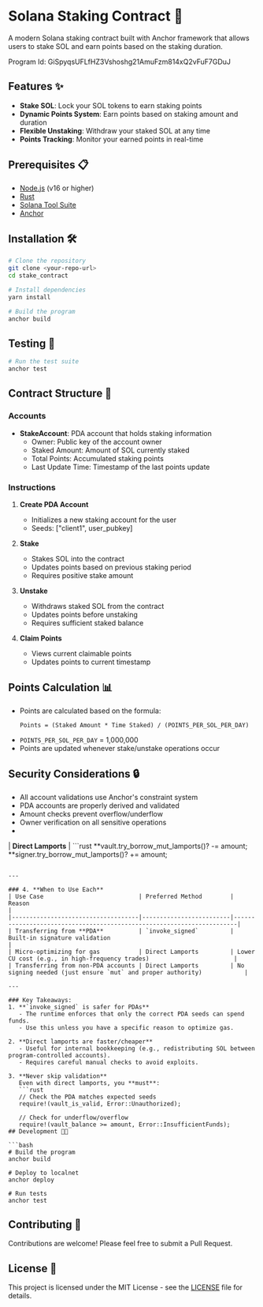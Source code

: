 # Solana Staking Contract 🚀

A modern Solana staking contract built with Anchor framework that allows users to stake SOL and earn points based on the staking duration.

Program Id: GiSpyqsUFLfHZ3Vshoshg21AmuFzm814xQ2vFuF7GDuJ
## Features ✨

- **Stake SOL**: Lock your SOL tokens to earn staking points
- **Dynamic Points System**: Earn points based on staking amount and duration
- **Flexible Unstaking**: Withdraw your staked SOL at any time
- **Points Tracking**: Monitor your earned points in real-time

## Prerequisites 📋

- [Node.js](https://nodejs.org/) (v16 or higher)
- [Rust](https://rustup.rs/)
- [Solana Tool Suite](https://docs.solana.com/cli/install-solana-cli-tools)
- [Anchor](https://www.anchor-lang.com/docs/installation)

## Installation 🛠️

```bash
# Clone the repository
git clone <your-repo-url>
cd stake_contract

# Install dependencies
yarn install

# Build the program
anchor build
```

## Testing 🧪

```bash
# Run the test suite
anchor test
```

## Contract Structure 📝

### Accounts

- **StakeAccount**: PDA account that holds staking information
  - Owner: Public key of the account owner
  - Staked Amount: Amount of SOL currently staked
  - Total Points: Accumulated staking points
  - Last Update Time: Timestamp of the last points update

### Instructions

1. **Create PDA Account**
   - Initializes a new staking account for the user
   - Seeds: ["client1", user_pubkey]

2. **Stake**
   - Stakes SOL into the contract
   - Updates points based on previous staking period
   - Requires positive stake amount

3. **Unstake**
   - Withdraws staked SOL from the contract
   - Updates points before unstaking
   - Requires sufficient staked balance

4. **Claim Points**
   - Views current claimable points
   - Updates points to current timestamp

## Points Calculation 📊

- Points are calculated based on the formula:
  ```
  Points = (Staked Amount * Time Staked) / (POINTS_PER_SOL_PER_DAY)
  ```
- `POINTS_PER_SOL_PER_DAY` = 1,000,000
- Points are updated whenever stake/unstake operations occur

## Security Considerations 🔒

- All account validations use Anchor's constraint system
- PDA accounts are properly derived and validated
- Amount checks prevent overflow/underflow
- Owner verification on all sensitive operations
- 

| **Direct Lamports**   | ```rust
**vault.try_borrow_mut_lamports()? -= amount;
**signer.try_borrow_mut_lamports()? += amount;
``` | Simpler but riskier |

---

### 4. **When to Use Each**
| Use Case                           | Preferred Method        | Reason                                                                 |
|------------------------------------|-------------------------|-----------------------------------------------------------------------|
| Transferring from **PDA**          | `invoke_signed`         | Built-in signature validation                                         |
| Micro-optimizing for gas           | Direct Lamports         | Lower CU cost (e.g., in high-frequency trades)                        |
| Transferring from non-PDA accounts | Direct Lamports         | No signing needed (just ensure `mut` and proper authority)            |

---

### Key Takeaways:
1. **`invoke_signed` is safer for PDAs**  
   - The runtime enforces that only the correct PDA seeds can spend funds.
   - Use this unless you have a specific reason to optimize gas.

2. **Direct lamports are faster/cheaper**  
   - Useful for internal bookkeeping (e.g., redistributing SOL between program-controlled accounts).
   - Requires careful manual checks to avoid exploits.

3. **Never skip validation**  
   Even with direct lamports, you **must**:
   ```rust
   // Check the PDA matches expected seeds
   require!(vault_is_valid, Error::Unauthorized);

   // Check for underflow/overflow
   require!(vault_balance >= amount, Error::InsufficientFunds);
## Development 👨‍💻

```bash
# Build the program
anchor build

# Deploy to localnet
anchor deploy

# Run tests
anchor test
```

## Contributing 🤝

Contributions are welcome! Please feel free to submit a Pull Request.

## License 📄

This project is licensed under the MIT License - see the [LICENSE](LICENSE) file for details.
